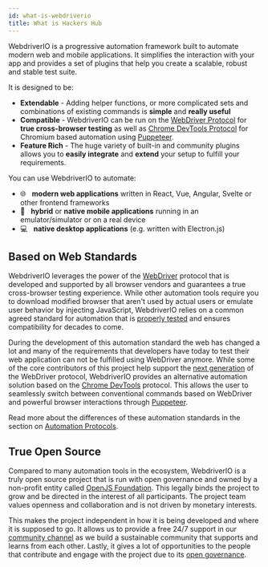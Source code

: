 ```yaml
---
id: what-is-webdriverio
title: What is Hackers Hub
---
```


WebdriverIO is a progressive automation framework built to automate modern web and mobile applications. It simplifies the interaction with your app and provides a set of plugins that help you create a scalable, robust and stable test suite.

It is designed to be:

- __Extendable__ - Adding helper functions, or more complicated sets and combinations of existing commands is __simple__ and __really useful__
- __Compatible__ - WebdriverIO can be run on the [WebDriver Protocol](https://w3c.github.io/webdriver/) for __true cross-browser testing__ as well as [Chrome DevTools Protocol](https://chromedevtools.github.io/devtools-protocol/) for Chromium based automation using [Puppeteer](https://pptr.dev/).
- __Feature Rich__ - The huge variety of built-in and community plugins allows you to __easily integrate__ and __extend__ your setup to fulfill your requirements.

You can use WebdriverIO to automate:

- 🌐 <span>&nbsp;</span> __modern web applications__ written in React, Vue, Angular, Svelte or other frontend frameworks
- 📱 <span>&nbsp;</span> __hybrid__ or __native mobile applications__ running in an emulator/simulator or on a real device
- 💻 <span>&nbsp;</span> __native desktop applications__ (e.g. written with Electron.js)

## Based on Web Standards

WebdriverIO leverages the power of the [WebDriver](https://w3c.github.io/webdriver/) protocol that is developed and supported by all browser vendors and guarantees a true cross-browser testing experience. While other automation tools require you to download modified browser that aren't used by actual users or emulate user behavior by injecting JavaScript, WebdriverIO relies on a common agreed standard for automation that is [properly tested](https://wpt.fyi/results/webdriver/tests?label=experimental&label=master&aligned) and ensures compatibility for decades to come.

During the development of this automation standard the web has changed a lot and many of the requirements that developers have today to test their web application can not be fulfilled using WebDriver anymore. While some of the core contributors of this project help support the [next generation](https://github.com/w3c/webdriver-bidi) of the WebDriver protocol, WebdriverIO provides an alternative automation solution based on the [Chrome DevTools](https://chromedevtools.github.io/devtools-protocol/) protocol. This allows the user to seamlessly switch between conventional commands based on WebDriver and powerful browser interactions through [Puppeteer](https://pptr.dev/).

Read more about the differences of these automation standards in the section on [Automation Protocols](./AutomationProtocols.md).

## True Open Source

Compared to many automation tools in the ecosystem, WebdriverIO is a truly open source project that is run with open governance and owned by a non-profit entity called [OpenJS Foundation](https://openjsf.org/). This legally binds the project to grow and be directed in the interest of all participants. The project team values openness and collaboration and is not driven by monetary interests.

This makes the project independent in how it is being developed and where it is supposed to go. It allows us to provide a free 24/7 support in our [community channel](https://gitter.im/webdriverio/webdriverio) as we build a sustainable community that supports and learns from each other. Lastly, it gives a lot of opportunities to the people that contribute and engage with the project due to its [open governance](https://github.com/webdriverio/webdriverio/blob/master/GOVERNANCE.md).

